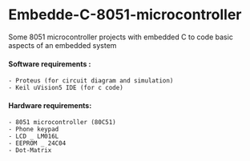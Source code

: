 # Embedde-C-8051-microcontroller
Some 8051 microcontroller projects with embedded C to code basic aspects of an embedded system

#### Software requirements :
    - Proteus (for circuit diagram and simulation)
    - Keil uVision5 IDE (for c code)
#### Hardware requirements:
    - 8051 microcontroller (80C51)
    - Phone keypad
    - LCD _ LM016L
    - EEPROM _ 24C04
    - Dot-Matrix
